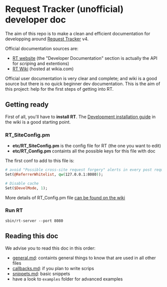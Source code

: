 # Request Tracker (unofficial) developer doc

The aim of this repo is to make a clean and efficient documentation for developping around [Request Tracker](https://www.bestpractical.com/rt-and-rtir) v4.

Official documentation sources are:
  - [RT website](https://docs.bestpractical.com/rt/4.4.0/index.html) (the "Developer Documentation" section is actually the API for *scrip*ing and extentions)
  - [RT Wiki](http://requesttracker.wikia.com/wiki/HomePage) (hosted at wikia.com)

Official user documentation is very clear and complete; and wiki is a good source but there is no quick beginner dev documentation. This is the aim of this project: help for the first steps of getting into RT.

## Getting ready

First of all, you'll have to **install RT**. The [Development installation guide](http://requesttracker.wikia.com/wiki/DevelopmentInstallation) in the wiki is a good starting point.

### RT_SiteConfig.pm

  - **etc/RT_SiteConfig.pm** is the config file for RT (the one you want to edit)
  - **etc/RT_Config.pm** containts all the possible keys for this file with doc

The first conf to add to this file is:

```perl
# avoid "Possible cross-site request forgery" alerts in every post request
Set(@ReferrerWhitelist, qw(127.0.0.1:8080));

# Disable cache
Set($DevelMode, 1);
```

More details of RT_Config.pm file [can be found on the wiki](http://requesttracker.wikia.com/wiki/SiteConfig)

### Run RT

    sbin/rt-server --port 8080

## Reading this doc

We advise you to read this doc in this order:
  - [general.md](adz.): containts general things to know that are used in all other files
  - [callbacks.md](callbacks.md): if you plan to write scrips
  - [snippets.md](snippets.md): basic snippets
  - have a look to `examples` folder for advanced examples
